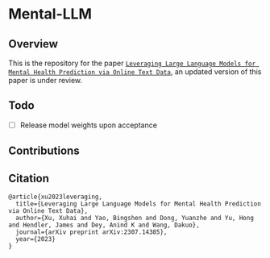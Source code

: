 # Mental-LLM

## Overview
This is the repository for the paper [```Leveraging Large Language Models for Mental Health Prediction via Online Text Data```]([https://arxiv.org/abs/2305.03117](https://arxiv.org/abs/2307.14385)), an updated version of this paper is under review.

## Todo

- [ ] Release model weights upon acceptance 

## Contributions

## Citation
```
@article{xu2023leveraging,
  title={Leveraging Large Language Models for Mental Health Prediction via Online Text Data},
  author={Xu, Xuhai and Yao, Bingshen and Dong, Yuanzhe and Yu, Hong and Hendler, James and Dey, Anind K and Wang, Dakuo},
  journal={arXiv preprint arXiv:2307.14385},
  year={2023}
}
```

